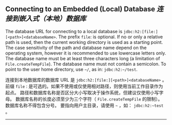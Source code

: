 ## Connecting to an Embedded (Local) Database *连接到嵌入式（本地）数据库*

The database URL for connecting to a local database is `jdbc:h2:[file:][<path>]<databaseName>`.
The prefix `file`: is optional. If no or only a relative path is used, then the current working directory is used as a starting point.
The case sensitivity of the path and database name depend on the operating system, however it is recommended to use lowercase letters only.
The database name must be at least three characters long (a limitation of `File.createTempFile`).
The database name must not contain a semicolon.
To point to the user home directory, use `~/`, as in: `jdbc:h2:~/test`. 


连接到本地数据库的数据库 URL 是 `jdbc:h2:[file:][<path>]<databaseName>` 。
前缀 `file` : 是可选的。如果不使用或仅使用相对路径，则使用当前工作目录作为起点。
路径和数据库名称是否区分大小写取决于操作系统，但建议仅使用小写字母。
数据库名称的长度必须至少为三个字符（ `File.createTempFile` 的限制）。
数据库名称不得包含分号。
要指向用户主目录，请使用 `~` ，如： `jdbc:h2:~test` 。

---
